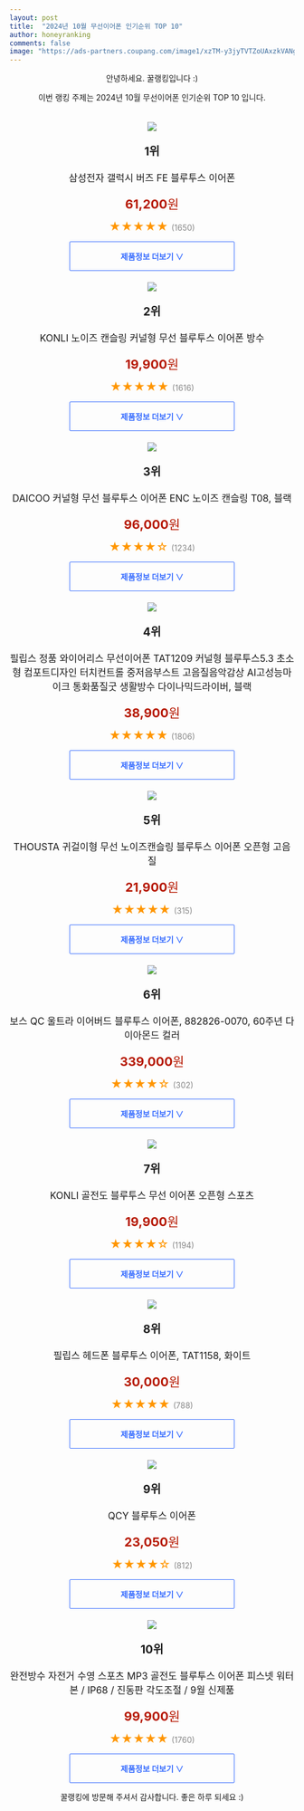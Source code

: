 ```yaml
---
layout: post
title:  "2024년 10월 무선이어폰 인기순위 TOP 10"
author: honeyranking
comments: false
image: "https://ads-partners.coupang.com/image1/xzTM-y3jyTVTZoUAxzkVANgxsFHDbTTw10PglqYwKOG-VH2iKguMY1wCzA1qPBBfMyb9WaiGcdkPX_buJ1m7evw5Kb8ubsHKbCY2BI2tWtl0mNJ_zUw4sYGr6wu_bX-XSiWHtGvZhQzY_MSSenb5195R7ryGbBYwBsHr4iZf-jPTyuN9jkII-OIGURsPpQsPRZzlD4_zr7Yk_ytF6pdZVdVPqTRCKBQqdwSxyb0lU1IEu9ZJZrgopSc1-7M4cJiveZ5wyMlyIJzQkVNy6uwBNzJEspT-dYTkt7s="
---
```

<p style="text-align: center;">안녕하세요. 꿀랭킹입니다 :)</p>
<p style="text-align: center;">이번 랭킹 주제는 2024년 10월 무선이어폰 인기순위 TOP 10 입니다.</p><center><img src="https://ads-partners.coupang.com/image1/xzTM-y3jyTVTZoUAxzkVANgxsFHDbTTw10PglqYwKOG-VH2iKguMY1wCzA1qPBBfMyb9WaiGcdkPX_buJ1m7evw5Kb8ubsHKbCY2BI2tWtl0mNJ_zUw4sYGr6wu_bX-XSiWHtGvZhQzY_MSSenb5195R7ryGbBYwBsHr4iZf-jPTyuN9jkII-OIGURsPpQsPRZzlD4_zr7Yk_ytF6pdZVdVPqTRCKBQqdwSxyb0lU1IEu9ZJZrgopSc1-7M4cJiveZ5wyMlyIJzQkVNy6uwBNzJEspT-dYTkt7s=" style="margin-top:20px" /></center><p style="text-align: center; font-size: 20px"><b>1위</b></p><p style="text-align: center; font-size: 17px">삼성전자 갤럭시 버즈 FE 블루투스 이어폰</p><p style="text-align: center;"><span style="color: #b61800; font-size: 22px;"><b>61,200</b>원</span></p><p style="text-align: center;"><span style="color: #ff9600; font-size: 20px;">★★★★★ </span><span style="color: #878787;">(1650)</span></p><center><a href="https://link.coupang.com/re/AFFSDP?lptag=AF3899140&subid=honeyrank&pageKey=7650123450&itemId=20352812061&vendorItemId=87437257358&traceid=V0-153-248740bce96ccd0d&requestid=20241015210001006292594114&token=31850C%7CMIXED"><div style="font-size: 14px; display: inline-block; padding: 15px 90px; color: #346aff; border-radius: 2px; border: 1px solid #346aff; cursor: pointer;"><b>제품정보 더보기 &or;</b></div></a></center><center><img src="https://ads-partners.coupang.com/image1/KahBoY9JELwP4bBjKURE6rkIeMh_uX46jPPz9lqU85HVwE-Awd0bu2KXhYzqlaydLwaifLl-3S-P3iqIOgJYbhQhfD09Cig-yNpk_8z8mhId3KuJXafS31DR7CMuvmofLSmTxpZ4ZvcatVgy6WQF8yKetBKHF2e3qWfwHM6z7o0WIMan5sro6g5wklNLD7SUx5FdNzCxUuCu7zGAAeZnVPFISG29qjGe-gfUS3uYUJ7iFoa_ThSeb7lDF_AzGKszHiTA_pWLrWJF8AdGhCjaB93F109Jg8OI61EgqQNLgdNhLzbWzsX7FkOb" style="margin-top:20px" /></center><p style="text-align: center; font-size: 20px"><b>2위</b></p><p style="text-align: center; font-size: 17px">KONLI 노이즈 캔슬링 커널형 무선 블루투스 이어폰  방수</p><p style="text-align: center;"><span style="color: #b61800; font-size: 22px;"><b>19,900</b>원</span></p><p style="text-align: center;"><span style="color: #ff9600; font-size: 20px;">★★★★★ </span><span style="color: #878787;">(1616)</span></p><center><a href="https://link.coupang.com/re/AFFSDP?lptag=AF3899140&subid=honeyrank&pageKey=8082654809&itemId=22798183173&vendorItemId=89833126170&traceid=V0-153-ccaa071f34b54039&requestid=20241015210001006292594114&token=31850C%7CMIXED"><div style="font-size: 14px; display: inline-block; padding: 15px 90px; color: #346aff; border-radius: 2px; border: 1px solid #346aff; cursor: pointer;"><b>제품정보 더보기 &or;</b></div></a></center><center><img src="https://ads-partners.coupang.com/image1/iPhwVXRlb0HdaIJMiCzgNpGTspTBGOIeZyGtPhhlLvWuT7_Bq8OC4UOrCDgWUBHvQq1L0aHsZPeYrgVxR0lzVJVqIjPE9aiNFX_R5stSUOZJdqquyPO73kSsNOVtU41nvgDGRK7pg-HJb_YpZmkWJaRm9H1Yeaau5X9wGywQaKeWhwuCqlBZ-sgXZXjjeW42PDvIWJHLcSQePRLYMs_9xD2wAoqBhYeC0ZIXmyTfHe-6YuX1vTUD8iTTY_8c9h3iBPQjDqEBzEEFceqZa4onCSrNpt4N2PjvOj0Wc7M6Y1f2dAEuli0IsbXs1x3eVl3i" style="margin-top:20px" /></center><p style="text-align: center; font-size: 20px"><b>3위</b></p><p style="text-align: center; font-size: 17px">DAICOO 커널형 무선 블루투스 이어폰 ENC 노이즈 캔슬링 T08, 블랙</p><p style="text-align: center;"><span style="color: #b61800; font-size: 22px;"><b>96,000</b>원</span></p><p style="text-align: center;"><span style="color: #ff9600; font-size: 20px;">★★★★☆ </span><span style="color: #878787;">(1234)</span></p><center><a href="https://link.coupang.com/re/AFFSDP?lptag=AF3899140&subid=honeyrank&pageKey=8291996342&itemId=23914479674&vendorItemId=91017283331&traceid=V0-153-8be113d773251383&clickBeacon=01979bd0-8aed-11ef-9db1-2d3839aa91df%7E3&requestid=20241015210001006292594114&token=31850C%7CMIXED"><div style="font-size: 14px; display: inline-block; padding: 15px 90px; color: #346aff; border-radius: 2px; border: 1px solid #346aff; cursor: pointer;"><b>제품정보 더보기 &or;</b></div></a></center><center><img src="https://ads-partners.coupang.com/image1/k-xa8bSsA4RIYjaPk3RIs73c0lOKApoHxZSU2nKEAMl2X-RybefGuJWR0Nl9HjHsUdOeQQ44V_Hm66rUh4S9BfpTbNhPuANugP8znw4xH8P8QqhDYDmltRaGN4t0yDMPDTSiYVk9FyPcqVSCwD5GtrUWZJB4Kqjw24R4UlS1fFvxjoXMsMAl9frXOSEz7RFOJ8OwdQZhG8bjgMlnHjtiFAfL2y2kWDuA821HiZVFEgpxzLvZXnrIFebfOxTAb-QKr_Z-_bZXwVq31MgDmI2o1JWCwP4GePS2qgmxBA4XhVXIvhrk8-DSI1llvohWJxzi" style="margin-top:20px" /></center><p style="text-align: center; font-size: 20px"><b>4위</b></p><p style="text-align: center; font-size: 17px">필립스 정품 와이어리스 무선이어폰 TAT1209 커널형 블루투스5.3 초소형 컴포트디자인 터치컨트롤 중저음부스트 고음질음악감상 AI고성능마이크 통화품질굿 생활방수 다이나믹드라이버, 블랙</p><p style="text-align: center;"><span style="color: #b61800; font-size: 22px;"><b>38,900</b>원</span></p><p style="text-align: center;"><span style="color: #ff9600; font-size: 20px;">★★★★★ </span><span style="color: #878787;">(1806)</span></p><center><a href="https://link.coupang.com/re/AFFSDP?lptag=AF3899140&subid=honeyrank&pageKey=8011306313&itemId=22351444133&vendorItemId=89396556633&traceid=V0-153-7fe77e243d84ce10&clickBeacon=01979bd0-8aed-11ef-b245-87884e105498%7E3&requestid=20241015210001006292594114&token=31850C%7CMIXED"><div style="font-size: 14px; display: inline-block; padding: 15px 90px; color: #346aff; border-radius: 2px; border: 1px solid #346aff; cursor: pointer;"><b>제품정보 더보기 &or;</b></div></a></center><center><img src="https://ads-partners.coupang.com/image1/cYmdM6Ky637H-pPIcT8STJDl3mombugBipj3mu2FXXdAkkCGLarOxp5-22R-Vr8e8L5b17SpDdU2WatbqmL3mbohItMsyGnQL_bhyeQ0F_RLRmuAGbhtAQqBxeNywLLKz7bYt1DTeheJiKrX_9bQRFfLPqLlLuE39lJnDoccipGG6hb9e6vILxlF4It30SR6Str5pgc6V0qejTxmwVGfKz9fttF-EI5eWg4-SziMLh5VRpTggADKcJnlz4nsTzr2-E_ixFqWxkCK9higZIbGtqezi0nszxVQuIWDmNbOyX6uOKDl-zTEAjJX" style="margin-top:20px" /></center><p style="text-align: center; font-size: 20px"><b>5위</b></p><p style="text-align: center; font-size: 17px">THOUSTA 귀걸이형 무선 노이즈캔슬링 블루투스 이어폰 오픈형 고음질</p><p style="text-align: center;"><span style="color: #b61800; font-size: 22px;"><b>21,900</b>원</span></p><p style="text-align: center;"><span style="color: #ff9600; font-size: 20px;">★★★★★ </span><span style="color: #878787;">(315)</span></p><center><a href="https://link.coupang.com/re/AFFSDP?lptag=AF3899140&subid=honeyrank&pageKey=8211767805&itemId=23819219467&vendorItemId=90842960420&traceid=V0-153-b0d641c8b70a1316&requestid=20241015210001006292594114&token=31850C%7CMIXED"><div style="font-size: 14px; display: inline-block; padding: 15px 90px; color: #346aff; border-radius: 2px; border: 1px solid #346aff; cursor: pointer;"><b>제품정보 더보기 &or;</b></div></a></center><center><img src="https://ads-partners.coupang.com/image1/QlQpnyP1QMY0td0eQr761daAQmzaJDKq9mUG4vTaRWLE3YTj_w77rLyCBRHYiHDBo0rcDr4ssdye4_CiE8IJhTr7NQtVtkqHX5oi81uhDlwVwdvxWlJbgJUZutwU-f5mM68V9Y5yPrzzPuZ1xDcjPEKUacB4ysOoUR_txIF7W40MUO3Bl0ui7Gr_D2i2WG4bluxIgI9MHX1EHgjoMdc13G24r9i9YFZ6ZW2R1CkxCLX5H6gndvFajlkNqg-0DqrKBi-9CzjuK-DWpxpGjvWIVU318h90RAZXoUUjZA6AIQ==" style="margin-top:20px" /></center><p style="text-align: center; font-size: 20px"><b>6위</b></p><p style="text-align: center; font-size: 17px">보스 QC 울트라 이어버드 블루투스 이어폰, 882826-0070, 60주년 다이아몬드 컬러</p><p style="text-align: center;"><span style="color: #b61800; font-size: 22px;"><b>339,000</b>원</span></p><p style="text-align: center;"><span style="color: #ff9600; font-size: 20px;">★★★★☆ </span><span style="color: #878787;">(302)</span></p><center><a href="https://link.coupang.com/re/AFFSDP?lptag=AF3899140&subid=honeyrank&pageKey=7650874882&itemId=23937021284&vendorItemId=90958941759&traceid=V0-153-3c617bc1eebab42f&clickBeacon=01979bd0-8aed-11ef-a621-19df406df1fd%7E3&requestid=20241015210001006292594114&token=31850C%7CMIXED"><div style="font-size: 14px; display: inline-block; padding: 15px 90px; color: #346aff; border-radius: 2px; border: 1px solid #346aff; cursor: pointer;"><b>제품정보 더보기 &or;</b></div></a></center><center><img src="https://ads-partners.coupang.com/image1/JSXjZDDGDWqRqfYuJZhr6f6ONlmbofaVviUyj6tNWQtfbeUnz8n9Q1gdX4mgz8-X04TjjIgQKhL-9z_HGbYDJzeFBjjt-9XWicsUMVb2pIdk6lIrjqzCDtrEimEqKZiuGEPC4lry4q6sP3Map-1i4qx02CLZhZi3lUPafObC1T9v4MHZp2wMaERDVobPRiXvtzmO87ub2CSQfyycE-ZQN1okMJixzYbxMFsgkPwIZfuecXqurHgcYQadQc8q1Z9ImhU4Prmj77dbD1uxWbhUv2y9KNEvmMHccofnfBpXlmGgF_at7-vpq8Y=" style="margin-top:20px" /></center><p style="text-align: center; font-size: 20px"><b>7위</b></p><p style="text-align: center; font-size: 17px">KONLI  골전도 블루투스 무선 이어폰 오픈형 스포츠</p><p style="text-align: center;"><span style="color: #b61800; font-size: 22px;"><b>19,900</b>원</span></p><p style="text-align: center;"><span style="color: #ff9600; font-size: 20px;">★★★★☆ </span><span style="color: #878787;">(1194)</span></p><center><a href="https://link.coupang.com/re/AFFSDP?lptag=AF3899140&subid=honeyrank&pageKey=8330752878&itemId=24052085747&vendorItemId=91072074909&traceid=V0-153-501902d78346f0c1&requestid=20241015210001006292594114&token=31850C%7CMIXED"><div style="font-size: 14px; display: inline-block; padding: 15px 90px; color: #346aff; border-radius: 2px; border: 1px solid #346aff; cursor: pointer;"><b>제품정보 더보기 &or;</b></div></a></center><center><img src="https://ads-partners.coupang.com/image1/RjMhaHE-ZauQT35mRitwaM08t_V4Mt7x9Mv5K5xerAeJAHBGdXQNpL8asdUiWz9QnN6FtMskMlLZ67dSL2MiEvBAS4gmvL1ScB8vfjX7xD3I9XgHpfUwV0EAEy-gFzMFrtN_XeBpB9vZyjMdiltesmNMZQ1VUrM7VJ76TJbAFYDDAOIuKvJ2lQ1W-tB2TRrSdOGVvvkRwLbw0ycP_poYBs0pYxbcYPHR-IeYei8FszL10gv0obRzCQ3X0cmAER6mb-0kUk7TDxZ5J5MNesSVudKQiF0l-y0kh5XWZyT3" style="margin-top:20px" /></center><p style="text-align: center; font-size: 20px"><b>8위</b></p><p style="text-align: center; font-size: 17px">필립스 헤드폰 블루투스 이어폰, TAT1158, 화이트</p><p style="text-align: center;"><span style="color: #b61800; font-size: 22px;"><b>30,000</b>원</span></p><p style="text-align: center;"><span style="color: #ff9600; font-size: 20px;">★★★★★ </span><span style="color: #878787;">(788)</span></p><center><a href="https://link.coupang.com/re/AFFSDP?lptag=AF3899140&subid=honeyrank&pageKey=8135089826&itemId=23107560558&vendorItemId=90416464319&traceid=V0-153-2cae7b2ff3623d4e&clickBeacon=01979bd0-8aed-11ef-996a-a038340fe44a%7E3&requestid=20241015210001006292594114&token=31850C%7CMIXED"><div style="font-size: 14px; display: inline-block; padding: 15px 90px; color: #346aff; border-radius: 2px; border: 1px solid #346aff; cursor: pointer;"><b>제품정보 더보기 &or;</b></div></a></center><center><img src="https://ads-partners.coupang.com/image1/7F7UBqmgIi2Qbr1T7DUA62JHTXpdJcdprzcZ1mh2sxQmgcgmZQXpU5dEj74mSKuFSXa0XS0Eu69el8NfmhoO8Me1qRPmSuUYdAuPTQ9QW76m0A7HI6R-BpZ_lrdRFRhQ6M9wVFFw3mmQ37kPH1Ehz3_eCgXmVvxDRII2y3ypGTQ38D66VK8GgF8TvtqNyFPUwV6voLE21n33CuBUsTAPhLPYa6fN4r08cnbeuDBVOEBOts2FvExk6AW5VzNBLn3XOgbPJsesQS814KUpDc2g_fnXVTCx0Vw_tFM=" style="margin-top:20px" /></center><p style="text-align: center; font-size: 20px"><b>9위</b></p><p style="text-align: center; font-size: 17px">QCY 블루투스 이어폰</p><p style="text-align: center;"><span style="color: #b61800; font-size: 22px;"><b>23,050</b>원</span></p><p style="text-align: center;"><span style="color: #ff9600; font-size: 20px;">★★★★☆ </span><span style="color: #878787;">(812)</span></p><center><a href="https://link.coupang.com/re/AFFSDP?lptag=AF3899140&subid=honeyrank&pageKey=6572373138&itemId=14758141683&vendorItemId=78636438577&traceid=V0-153-0750394eb3aee5d2&requestid=20241015210001006292594114&token=31850C%7CMIXED"><div style="font-size: 14px; display: inline-block; padding: 15px 90px; color: #346aff; border-radius: 2px; border: 1px solid #346aff; cursor: pointer;"><b>제품정보 더보기 &or;</b></div></a></center><center><img src="https://ads-partners.coupang.com/image1/ezyQ_vXQSVW-ZRELez47TgpBKyZCGWG9N2s8JFoFGwpnKASLLV7McrhCQOa3Sm93QNBTzGED92AsHMLrRtLXfxb0IGkELR8qQmDyXvaCGf53uJYej751B-XYt8LSbDDXtLoy4Kbnkz-w1axMY5CVhLn5mkQcCqspwuccyLY6_VDJazxSunQNo3F93SAau-ckVMeGb8h96JXjyNtY037IopKqomTbY14ThymIKJbN41lFN1V-FOPj9gGYdotTUM0XkWLS5SC4octUUG9jevC-eC78Ey9O0HPNXDjAXbWDwOWFxMoKeSjXM6qHCeQYPco=" style="margin-top:20px" /></center><p style="text-align: center; font-size: 20px"><b>10위</b></p><p style="text-align: center; font-size: 17px">완전방수 자전거 수영 스포츠 MP3 골전도 블루투스 이어폰 피스넷 워터본 / IP68 / 진동판 각도조절 / 9월 신제품</p><p style="text-align: center;"><span style="color: #b61800; font-size: 22px;"><b>99,900</b>원</span></p><p style="text-align: center;"><span style="color: #ff9600; font-size: 20px;">★★★★★ </span><span style="color: #878787;">(1760)</span></p><center><a href="https://link.coupang.com/re/AFFSDP?lptag=AF3899140&subid=honeyrank&pageKey=8299462272&itemId=23941048560&vendorItemId=90962914536&traceid=V0-153-534406c315504b62&clickBeacon=01979bd0-8aed-11ef-ba7e-8123dc55f36f%7E3&requestid=20241015210001006292594114&token=31850C%7CMIXED"><div style="font-size: 14px; display: inline-block; padding: 15px 90px; color: #346aff; border-radius: 2px; border: 1px solid #346aff; cursor: pointer;"><b>제품정보 더보기 &or;</b></div></a></center><p style="text-align: center;">꿀랭킹에 방문해 주셔서 감사합니다. 좋은 하루 되세요 :)</p>